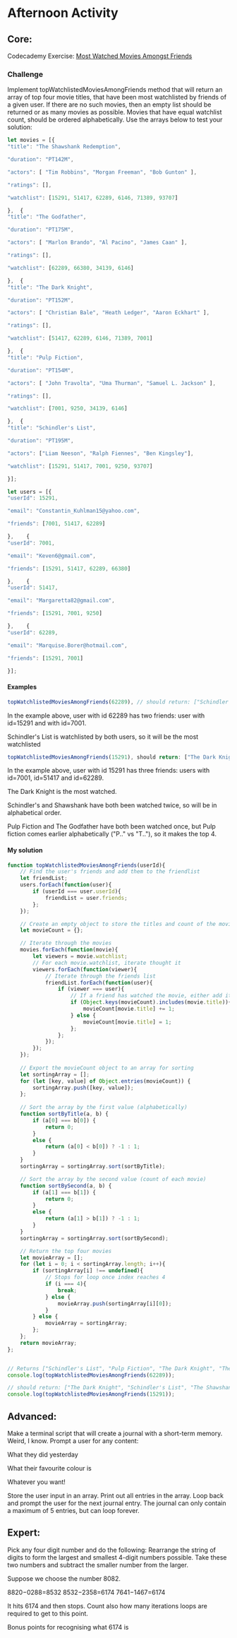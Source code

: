 # Afternoon Activity

## Core:

Codecademy Exercise: [Most Watched Movies Amongst Friends](https://coderacademyedu.github.io/resources/afternoon_challenge_most_watched_movies.html)

### Challenge

Implement topWatchlistedMoviesAmongFriends method that will return an array of top four movie titles, that have been most watchlisted by friends of a given user.
If there are no such movies, then an empty list should be returned or as many movies as possible.
Movies that have equal watchlist count, should be ordered alphabetically.
Use the arrays below to test your solution:

```javascript
let movies = [{
"title": "The Shawshank Redemption",

"duration": "PT142M",

"actors": [ "Tim Robbins", "Morgan Freeman", "Bob Gunton" ],

"ratings": [],

"watchlist": [15291, 51417, 62289, 6146, 71389, 93707]

},  {
"title": "The Godfather",

"duration": "PT175M",

"actors": [ "Marlon Brando", "Al Pacino", "James Caan" ],

"ratings": [],

"watchlist": [62289, 66380, 34139, 6146]

},  {
"title": "The Dark Knight",

"duration": "PT152M",

"actors": [ "Christian Bale", "Heath Ledger", "Aaron Eckhart" ],

"ratings": [],

"watchlist": [51417, 62289, 6146, 71389, 7001]

},  {
"title": "Pulp Fiction",

"duration": "PT154M",

"actors": [ "John Travolta", "Uma Thurman", "Samuel L. Jackson" ],

"ratings": [],

"watchlist": [7001, 9250, 34139, 6146]

},  {
"title": "Schindler's List",

"duration": "PT195M",

"actors": ["Liam Neeson", "Ralph Fiennes", "Ben Kingsley"],

"watchlist": [15291, 51417, 7001, 9250, 93707]

}];

let users = [{
"userId": 15291,

"email": "Constantin_Kuhlman15@yahoo.com",

"friends": [7001, 51417, 62289]

},    {
"userId": 7001,

"email": "Keven6@gmail.com",

"friends": [15291, 51417, 62289, 66380]

},    {
"userId": 51417,

"email": "Margaretta82@gmail.com",

"friends": [15291, 7001, 9250]

},    {
"userId": 62289,

"email": "Marquise.Borer@hotmail.com",

"friends": [15291, 7001]

}];

```

#### Examples

```javascript
topWatchlistedMoviesAmongFriends(62289), // should return: ["Schindler's List", "Pulp Fiction", "The Dark Knight", "The Shawshank Redemption"]
```

In the example above, user with id 62289 has two friends: user with id=15291 and with id=7001.

Schindler's List is watchlisted by both users, so it will be the most watchlisted

```javascript
topWatchlistedMoviesAmongFriends(15291), should return: ["The Dark Knight", "Schindler's List", "The Shawshank Redemption", "Pulp Fiction"]
```

In the example above, user with id 15291 has three friends: users with id=7001, id=51417 and id=62289.

The Dark Knight is the most watched.

Schindler's and Shawshank have both been watched twice, so will be in alphabetical order.

Pulp Fiction and The Godfather have both been watched once, but Pulp fiction comes earlier alphabetically ("P.." vs "T.."), so it makes the top 4.

#### My solution

```javascript
function topWatchlistedMoviesAmongFriends(userId){
    // Find the user's friends and add them to the friendlist
    let friendList;
    users.forEach(function(user){
        if (userId === user.userId){
            friendList = user.friends;
        };
    });

    // Create an empty object to store the titles and count of the movies that all of the friends have all seen
    let movieCount = {};

    // Iterate through the movies 
    movies.forEach(function(movie){
        let viewers = movie.watchlist;
        // For each movie.watchlist, iterate thought it
        viewers.forEach(function(viewer){
            // Iterate through the friends list
            friendList.forEach(function(user){
                if (viewer === user){
                    // If a friend has watched the movie, either add it to the moviecount object or increment the count of the movie by one.
                    if (Object.keys(movieCount).includes(movie.title)){
                        movieCount[movie.title] += 1;
                    } else {
                        movieCount[movie.title] = 1;
                    };  
                };
            });
        });
    });    
    
    // Export the movieCount object to an array for sorting
    let sortingArray = [];
    for (let [key, value] of Object.entries(movieCount)) {
        sortingArray.push([key, value]);
    };
    
    // Sort the array by the first value (alphabetically)
    function sortByTitle(a, b) {
        if (a[0] === b[0]) {
            return 0;
        }
        else {
            return (a[0] < b[0]) ? -1 : 1;
        }
    }
    sortingArray = sortingArray.sort(sortByTitle);

    // Sort the array by the second value (count of each movie)
    function sortBySecond(a, b) {
        if (a[1] === b[1]) {
            return 0;
        }
        else {
            return (a[1] > b[1]) ? -1 : 1;
        }
    }
    sortingArray = sortingArray.sort(sortBySecond);

    // Return the top four movies
    let movieArray = [];
    for (let i = 0; i < sortingArray.length; i++){
        if (sortingArray[i] !== undefined){
            // Stops for loop once index reaches 4
            if (i === 4){
                break;
            } else {
                movieArray.push(sortingArray[i][0]);
            }
        } else {
            movieArray = sortingArray;
        };
    };
    return movieArray;
};


// Returns ["Schindler's List", "Pulp Fiction", "The Dark Knight", "The Shawshank Redemption"]
console.log(topWatchlistedMoviesAmongFriends(62289));

// should return: ["The Dark Knight", "Schindler's List", "The Shawshank Redemption", "Pulp Fiction"]
console.log(topWatchlistedMoviesAmongFriends(15291));
```

## Advanced:

Make a terminal script that will create a journal with a short-term memory. Weird, I know. Prompt a user for any content:

What they did yesterday

What their favourite colour is 

Whatever you want! 

Store the user input in an array. Print out all entries in the array. Loop back and prompt the user for the next journal entry. The journal can only contain a maximum of 5 entries, but can loop forever.

## Expert:

Pick any four digit number and do the following: Rearrange the string of digits to form the largest and smallest 4-digit numbers possible. Take these two numbers and subtract the smaller number from the larger. 

Suppose we choose the number 8082.

8820−0288=8532 8532−2358=6174 7641−1467=6174 

It hits 6174 and then stops. Count also how many iterations loops are required to get to this point.

Bonus points for recognising what 6174 is